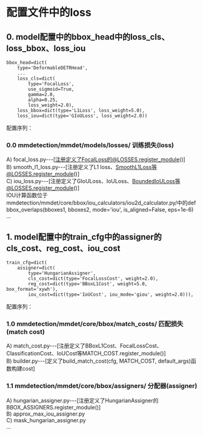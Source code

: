 # 配置文件中的loss
## 0. model配置中的bbox_head中的loss_cls、loss_bbox、loss_iou  
    bbox_head=dict(
        type='DeformableDETRHead',
        ...
        loss_cls=dict(
            type='FocalLoss',
            use_sigmoid=True,
            gamma=2.0,
            alpha=0.25,
            loss_weight=2.0),
        loss_bbox=dict(type='L1Loss', loss_weight=5.0),
        loss_iou=dict(type='GIoULoss', loss_weight=2.0))


配置序列：  
### 0.0 mmdetection/mmdet/models/losses/  训练损失(loss)  

A) focal_loss.py---[注册定义了FocalLoss的@LOSSES.register_module()]  
B) smooth_l1_loss.py---[注册定义了L1 loss、SmoothL1Loss等@LOSSES.register_module()]  
C) iou_loss.py---[注册定义了GIoULoss、IoULoss、BoundedIoULoss等@LOSSES.register_module()]  
IOU计算函数位于mmdetection/mmdet/core/bbox/iou_calculators/iou2d_calculator.py/中的def bbox_overlaps(bboxes1, bboxes2, mode='iou', is_aligned=False, eps=1e-6)  
...  

## 1. model配置中的train_cfg中的assigner的cls_cost、reg_cost、iou_cost  
    train_cfg=dict(
        assigner=dict(
            type='HungarianAssigner',
            cls_cost=dict(type='FocalLossCost', weight=2.0),
            reg_cost=dict(type='BBoxL1Cost', weight=5.0, box_format='xywh'),
            iou_cost=dict(type='IoUCost', iou_mode='giou', weight=2.0))),

配置序列：  
### 1.0 mmdetection/mmdet/core/bbox/match_costs/  匹配损失(match cost)  
A) match_cost.py---[注册定义了BBoxL1Cost、FocalLossCost、ClassificationCost、IoUCost等MATCH_COST.register_module()]  
B) builder.py---[定义了build_match_cost(cfg, MATCH_COST, default_args)函数构建cost]  

### 1.1 mmdetection/mmdet/core/bbox/assigners/  分配器(assigner)  
A) hungarian_assigner.py---[注册定义了HungarianAssigner的BBOX_ASSIGNERS.register_module()]  
B) approx_max_iou_assigner.py  
C) mask_hungarian_assigner.py  
...  
